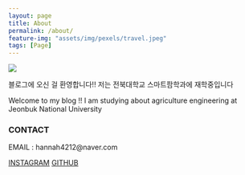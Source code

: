 ```yaml
---
layout: page
title: About
permalink: /about/
feature-img: "assets/img/pexels/travel.jpeg"
tags: [Page]
---
```


<img src="http://yanghuiwon22.github.io/assets/img/pexels/hannan.jpg">

블로그에 오신 걸 환영합니다!! 저는 전북대학교 스마트팜학과에 재학중입니다

Welcome to my blog !! I am studying about agriculture engineering at Jeonbuk National University




<h3>CONTACT</h3>

<p>EMAIL : hannah4212@naver.com</p>
<a href="https://www.instagram.com/lets._.ggo_/">INSTAGRAM</a>
<a href="https://github.com/Yanghuiwon22">GITHUB <i class="fa-brands fa-github"></i></a>
